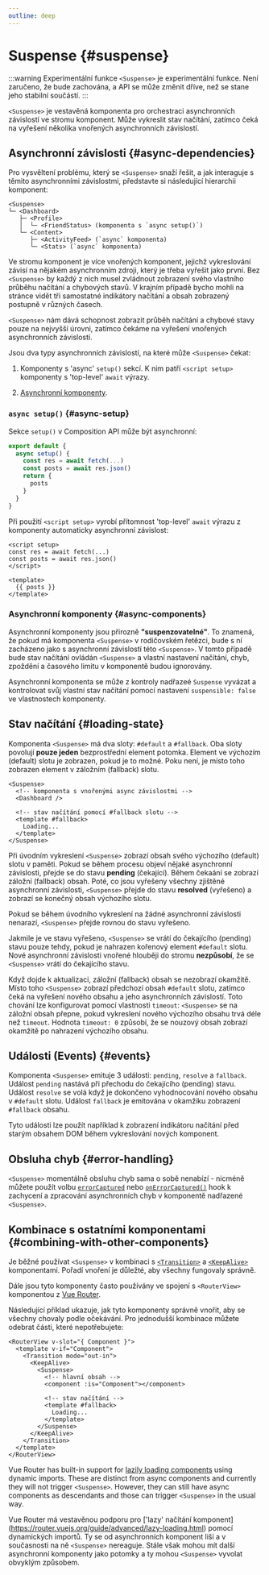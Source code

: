 ```yaml
---
outline: deep
---
```


# Suspense {#suspense}

:::warning Experimentální funkce
`<Suspense>` je experimentální funkce. Není zaručeno, že bude zachována, a API se může změnit dříve, než se stane jeho stabilní součástí.
:::

`<Suspense>` je vestavěná komponenta pro orchestraci asynchronních závislostí ve stromu komponent. Může vykreslit stav načítání, zatímco čeká na vyřešení několika vnořených asynchronních závislostí.

## Asynchronní závislosti {#async-dependencies}

Pro vysvěltení problému, který se `<Suspense>` snaží řešit, a jak interaguje s těmito asynchronními závislostmi, představte si následující hierarchii komponent:

```
<Suspense>
└─ <Dashboard>
   ├─ <Profile>
   │  └─ <FriendStatus> (komponenta s `async setup()`)
   └─ <Content>
      ├─ <ActivityFeed> (`async` komponenta)
      └─ <Stats> (`async` komponenta)
```

Ve stromu komponent je více vnořených komponent, jejichž vykreslování závisí na nějakém asynchronním zdroji, který je třeba vyřešit jako první. Bez `<Suspense>` by každý z nich musel zvládnout zobrazení svého vlastního průběhu načítání a chybových stavů. V krajním případě bycho mohli na stránce vidět tři samostatné indikátory načítání a obsah zobrazený postupně v různých časech.

`<Suspense>` nám dává schopnost zobrazit průběh načítání a chybové stavy pouze na nejvyšší úrovni, zatímco čekáme na vyřešení vnořených asynchronních závislostí.

Jsou dva typy asynchronních závislostí, na které může `<Suspense>` čekat:

1. Komponenty s 'async' `setup()` sekcí. K nim patří `<script setup>` komponenty s 'top-level' `await` výrazy.

2. [Asynchronní komponenty](/guide/components/async).

### `async setup()` {#async-setup}

Sekce `setup()` v Composition API může být asynchronní:

```js
export default {
  async setup() {
    const res = await fetch(...)
    const posts = await res.json()
    return {
      posts
    }
  }
}
```

Při použití `<script setup>` vyrobí přítomnost 'top-level' `await` výrazu z komponenty automaticky asynchronní závislost:

```vue
<script setup>
const res = await fetch(...)
const posts = await res.json()
</script>

<template>
  {{ posts }}
</template>
```

### Asynchronní komponenty {#async-components}

Asynchronní komponenty jsou přirozně **"suspenzovatelné"**. To znamená, že pokud má komponenta `<Suspense>` v rodičovském řetězci, bude s ní zacházeno jako s asynchronní závislostí této `<Suspense>`. V tomto případě bude stav načítání ovládán `<Suspense>` a vlastní nastavení načítání, chyb, zpoždění a časového limitu v komponentě budou ignorovány.

Asynchronní komponenta se může z kontroly nadřazeé `Suspense` vyvázat a kontrolovat svůj vlastní stav načítání pomocí nastavení `suspensible: false` ve vlastnostech komponenty.

## Stav načítání {#loading-state}

Komponenta `<Suspense>` má dva sloty: `#default` a `#fallback`. Oba sloty povolují **pouze jeden** bezprostřední element potomka. Element ve výchozím (default) slotu je zobrazen, pokud je to možné. Poku není, je místo toho zobrazen element v záložním (fallback) slotu.

```vue-html
<Suspense>
  <!-- komponenta s vnořenými async závislostmi -->
  <Dashboard />

  <!-- stav načítání pomocí #fallback slotu -->
  <template #fallback>
    Loading...
  </template>
</Suspense>
```

Při úvodním vykreslení `<Suspense>` zobrazí obsah svého výchozího (default) slotu v paměti. Pokud se během procesu objeví nějaké asynchronní závislosti, přejde se do stavu **pending** (čekající). Během čekaání se zobrazí záložní (fallback) obsah. Poté, co jsou vyřešeny všechny zjištěné asynchronní závislosti, `<Suspense>` přejde do stavu **resolved** (vyřešeno) a zobrazí se konečný obsah výchozího slotu.

Pokud se během úvodního vykreslení na žádné asynchronní závislosti nenarazí, `<Suspense>` přejde rovnou do stavu vyřešeno.

Jakmile je ve stavu vyřešeno, `<Suspense>` se vrátí do čekajícího (pending) stavu pouze tehdy, pokud je nahrazen kořenový element `#default` slotu. Nové asynchronní závislosti vnořené hlouběji do stromu **nezpůsobí**, že se `<Suspense>` vrátí do čekajícího stavu.

Když dojde k aktualizaci, záložní (fallback) obsah se nezobrazí okamžitě. Místo toho `<Suspense>` zobrazí předchozí obsah `#default` slotu, zatímco čeká na vyřešení nového obsahu a jeho asynchronních závislostí. Toto chování lze konfigurovat pomocí vlastnosti `timeout`: `<Suspense>` se na záložní obsah přepne, pokud vykreslení nového výchozího obsahu trvá déle než `timeout`. Hodnota `timeout: 0` způsobí, že se nouzový obsah zobrazí okamžitě po nahrazení výchozího obsahu.

## Události (Events) {#events}

Komponenta `<Suspense>` emituje 3 události: `pending`, `resolve` a `fallback`. Událost `pending` nastává při přechodu do čekajícího (pending) stavu. Událost `resolve` se volá když je dokončeno vyhodnocování nového obsahu v `#default` slotu. Událost `fallback` je emitována v okamžiku zobrazení `#fallback` obsahu.

Tyto události lze použít například k zobrazení indikátoru načítání před starým obsahem DOM během vykreslování nových komponent.

## Obsluha chyb {#error-handling}

`<Suspense>` momentálně obsluhu chyb sama o sobě nenabízí - nicméně můžete použít volbu [`errorCaptured`](/api/options-lifecycle#errorcaptured) nebo [`onErrorCaptured()`](/api/composition-api-lifecycle#onerrorcaptured) hook k zachycení a zpracování asynchronních chyb v komponentě nadřazené `<Suspense>`.

## Kombinace s ostatními komponentami {#combining-with-other-components}

Je běžné používat `<Suspense>` v kombinaci s [`<Transition>`](./transition) a [`<KeepAlive>`](./keep-alive) komponentami. Pořadí vnoření je důležté, aby všechny fungovaly správně.

Dále jsou tyto komponenty často používány ve spojení s `<RouterView>` komponentou z [Vue Router](https://router.vuejs.org/).

Následující příklad ukazuje, jak tyto komponenty správně vnořit, aby se všechny chovaly podle očekávání. Pro jednodušší kombinace můžete odebrat části, které nepotřebujete:

```vue-html
<RouterView v-slot="{ Component }">
  <template v-if="Component">
    <Transition mode="out-in">
      <KeepAlive>
        <Suspense>
          <!-- hlavní obsah -->
          <component :is="Component"></component>

          <!-- stav načítání -->
          <template #fallback>
            Loading...
          </template>
        </Suspense>
      </KeepAlive>
    </Transition>
  </template>
</RouterView>
```

Vue Router has built-in support for [lazily loading components](https://router.vuejs.org/guide/advanced/lazy-loading.html) using dynamic imports. These are distinct from async components and currently they will not trigger `<Suspense>`. However, they can still have async components as descendants and those can trigger `<Suspense>` in the usual way.

Vue Router má vestavěnou podporu pro ['lazy' načítání komponent] (https://router.vuejs.org/guide/advanced/lazy-loading.html) pomocí dynamických importů. Ty se od asynchronních komponent liší a v současnosti na ně `<Suspense>` nereaguje. Stále však mohou mít další asynchronní komponenty jako potomky a ty mohou `<Suspense>` vyvolat obvyklým způsobem.
